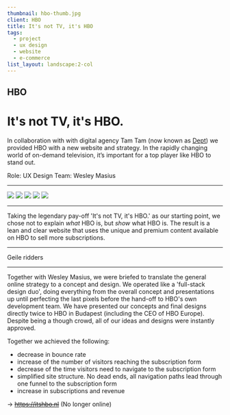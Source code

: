```yaml
---
thumbnail: hbo-thumb.jpg
client: HBO
title: It's not TV, it's HBO
tags:
  - project
  - ux design
  - website
  - e-commerce
list_layout: landscape:2-col
---
```


## HBO

# It's not TV, it's HBO.

In collaboration with with digital agency Tam Tam (now known as [Dept](https://www.deptagency.com/)) we provided HBO with a new website and strategy. In the rapidly changing world of on-demand television, it’s important for a top player like HBO to stand out.

Role: UX Design
Team: Wesley Masius

---

![](hbo1.png)
![](hbo2.png)
![](hbo3.png)
![](hbo4.png)
![](hbo5.png)

---

Taking the legendary pay-off 'It's not TV, it's HBO.' as our starting point, we chose not to explain _what_ HBO is, but _show_ what HBO is. The result is a lean and clear website that uses the unique and premium content available on HBO to sell more subscriptions.

---

Geile ridders

---

Together with Wesley Masius, we were briefed to translate the general online strategy to a concept and design. We operated like a 'full-stack design duo', doing everything from the overall concept and presentations up until perfecting the last pixels before the hand-off to HBO's own development team. We have presented our concepts and final designs directly twice to HBO in Budapest (including the CEO of HBO Europe). Despite being a though crowd, all of our ideas and designs were instantly approved.

Together we achieved the following:

- decrease in bounce rate
- increase of the number of visitors reaching the subscription form
- decrease of the time visitors need to navigate to the subscription form
- simplified site structure. No dead ends, all navigation paths lead through one funnel to the subscription form
- increase in subscriptions and revenue

&rarr; ~~https://itshbo.nl~~ (No longer online)

